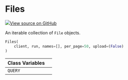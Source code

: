 # Files



[![](https://www.tensorflow.org/images/GitHub-Mark-32px.png)View source on GitHub](https://www.github.com/wandb/client/tree/v0.12.11/wandb/apis/public.py#L2238-L2301)



An iterable collection of `File` objects.

```python
Files(
    client, run, names=[], per_page=50, upload=(False)
)
```







| Class Variables |  |
| :--- | :--- |
|  `QUERY`<a id="QUERY"></a> |   |

